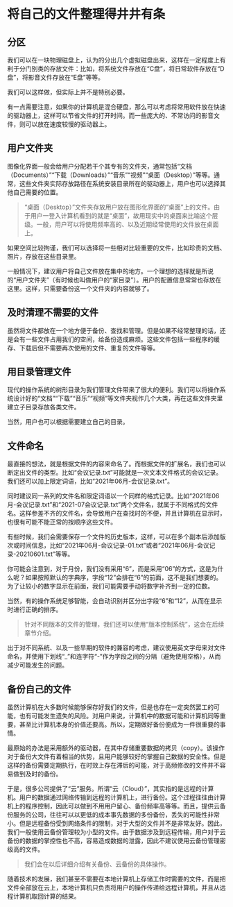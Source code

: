 # 将自己的文件整理得井井有条

## 分区

我们可以在一块物理磁盘上，认为的分出几个虚拟磁盘出来，这样在一定程度上有利于分门别类的存放文件：比如，将系统文件存放在“C盘”，将日常软件存放在“D盘”，将影音文件存放在“E盘”等等。

我们可以这样做，但实际上并不是特别必要。

有一点需要注意，如果你的计算机是混合硬盘，那么可以考虑将常用软件放在快速的驱动器上，这样可以节省文件的打开时间。而一些庞大的、不常访问的影音文件，则可以放在速度较慢的驱动器上。

## 用户文件夹

图像化界面一般会给用户分配若干个其专有的文件夹，通常包括“文档（Documents）”“下载（Downloads）”“音乐”“视频”“桌面（Desktop）”等等。通常，这些文件夹实际存放路径在系统安装目录所在的驱动器上，用户也可以选择其他自己需要的位置。

> “桌面（Desktop）”文件夹存放用户放在图形化界面的“桌面”上的文件。由于用户一登入计算机看到的就是“桌面”，故用现实中的桌面来比喻这个层级。一般，用户可以将使用频率高的、以及近期经常使用的文件放在桌面上。

如果空间比较拘谨，我们可以选择将一些相对比较重要的文件，比如珍贵的文档、照片，存放在这些目录里。

一般情况下，建议用户将自己文件放在集中的地方。一个理想的选择就是所说的“用户文件夹”（有时候也叫做用户的“家目录”）。用户的配置信息常常也存放在这里。这样，只需要备份这一个文件夹的内容就够了。

## 及时清理不需要的文件

虽然将文件都放在一个地方便于备份、查找和管理。但是如果不经常整理的话，还是会有一些文件占用我们的空间，给备份造成麻烦。这些文件包括一些程序的缓存、下载后但不需要再次使用的文件、重复的文件等等。

## 用目录管理文件

现代的操作系统的树形目录为我们管理文件带来了很大的便利。我们可以将操作系统设计好的“文档”“下载”“音乐”“视频”等文件夹视作几个大类，再在这些文件夹里建立子目录存放各类文件。

当然，用户也可以根据需要建立自己的目录。

## 文件命名

最直接的想法，就是根据文件的内容来命名了。而根据文件的扩展名，我们也可以断定出文件的类型。比如“会议记录.txt”可能就是一次文本文件格式的会议记录。我们还可以加上限定词语，比如“2021年06月-会议记录.txt”。

同时建议同一系列的文件名和限定词语以一个同样的格式记录。比如“2021年06月-会议记录.txt”和“2021-07会议记录.txt”两个文件名，就属于不同格式的文件名。这样参差不齐的文件名，会导致用户在查找时的不便，并且计算机在显示时，也很有可能不能正常的按顺序这些文件。

有些时候，我们会需要保存一个文件的历史版本，这样，可以在多个副本后添加版次或时间信息，比如“2021年06月-会议记录-01.txt”或者“2021年06月-会议记录-20210601.txt”等等。

你可能会注意到，对于月份，我们没有采用“6”，而是采用“06”的方式，这是为什么呢？如果按照默认的字典序，字段“12”会排在“6”的前面，这不是我们想要的。为了让较小的数字显示在前面，我们可能需要手动将数字补齐到一定的位数。

当然，有的操作系统足够智能，会自动识别并区分出字段“6”和“12”，从而在显示时进行正确的排序。

> 针对不同版本的文件的管理，我们还可以使用“版本控制系统”，这会在后续章节介绍。

出于对不同系统、以及一些早期的软件的兼容的考虑，建议使用英文字母来对文件命名，并使用下划线“_”和连字符“-”作为字段之间的分隔（避免使用空格），从而减少可能发生的问题。

## 备份自己的文件

虽然计算机在大多数时候能够保存好我们的文件，但是也存在一定突然罢工的可能，也有可能发生遗失的风险。对用户来说，计算机中的数据可能和计算机同等重要，甚至比计算机本身的价值还要高。所以，定期做好备份便成为一件很重要的事情。

最原始的办法是采用额外的驱动器，在其中存储重要数据的拷贝（copy）。该操作对于备份大文件有着相当的优势，且用户能够较好的掌握自己数据的安全性。但是这样的备份需要定期执行，在时效上存在滞后的可能，对于高频修改的文件并不容易做到及时的备份。

于是，很多公司提供了“云”服务。所谓“云（Cloud）”，其实指的是远程的计算机。用户的数据通过网络传输到远程的计算机上，进行备份。这个过程往往由计算机上的程序控制，因此可以做到不用用户留心、备份频率高等等。而且，提供云备份服务的公司，往往可以以更低的成本事先数据的多份备份，丢失的可能性非常小。但是远程备份受到网络条件的限制，对于大型的文件并不是非常友好。因此，我们一般使用云备份管理较为小型的文件。由于数据涉及到远程传输，用户对于云备份的数据的掌控性也不高，容易造成数据的泄露，因此不建议使用云备份管理密级高的文件。

> 我们会在以后详细介绍有关备份、云备份的具体操作。

随着技术的发展，我们甚至不需要在本地计算机上存储工作时需要的文件，而是把文件全部放在云上，本地计算机只负责将用户的操作传递给远程计算机，并且从远程计算机取回计算的结果。
